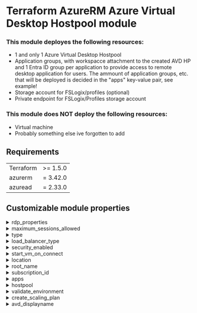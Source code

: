 # Terraform AzureRM Azure Virtual Desktop Hostpool module
### This module deployes the following resources:
- 1 and only 1 Azure Virtual Desktop Hostpool
- Application groups, with workspacce attachment to the created AVD HP and 1 Entra ID group per application to provide access to remote desktop application for users. The ammount of application groups, etc. that will be deployed is decided in the "apps" key-value pair, see example!
- Storage account for FSLogix/profiles (optional)
- Private endpoint for FSLogix/Profiles storage account

### This module does NOT deploy the following resources:
- Virtual machine
- Probably something else ive forgotten to add

## Requirements
| | |
|----------|----------|
|Terraform | >= 1.5.0 |
| azurerm  | = 3.42.0 |
| azuread  | = 2.33.0 |


## Customizable module properties 

<details>
<summary>rdp_properties</summary>
description = RDP hostpool properties, also has a "ignore lifecycle change" tag on it, as scaling plans would not update the code..<br/><br/>
default = audiocapturemode:i:1;audiomode:i:0;redirectprinters:i:1;drivestoredirect:s:c\\:;autoreconnection enabled:i:1;enablerdsaadauth:i:1;use multimon:i:1;dynamic resolution:i:1;networkautodetect:i:1<br/><br/>
</details>

<details>
<summary>maximum_sessions_allowed</summary>
type= number<br/><br/>
description = Maximum hostpool sessions allowed on session hosts in host pool<br/><br/>
default = 10<br/><br/>
</details> 

<details>
<summary>type</summary>
description = What hostpool type to use in the hostpool<br/><br/>
default = Pooled<br/><br/>
</details> 

<details>
<summary>load_balancer_type</summary>
description = Acceptable values are: BreadthFirst, DepthFirst or Persistent<br/><br/>
default = DepthFirst<br/><br/>
</details>

<details>
<summary>security_enabled</summary>
description = Whether the group is a security group for controlling access to in-app resources. At least one of security_enabled or mail_enabled must be specified. A group can be security enabled and mail enabled<br/><br/>
default = true<br/><br/>
</details> 

<details>
<summary>start_vm_on_connect</summary>
type= bool<br/><br/>
description = Start the VM on connect if no available sessions<br/><br/>
default = true<br/><br/>
</details> 

<details>
<summary>location</summary>
description = Where will the host pool be deployed<br/><br/>
default = West Europe<br/><br/>
</details> 

<details>
<summary>root_name</summary>
description = Should be a unique identifier, short name for a customer, project or something<br/><br/>
default = csn<br/><br/>
</details>

<details>
<summary>subscription_id</summary>
description = Subscription ID where virtual machine sessions hosts are located, this should be it's own subscription ID in production environments<br/><br/>
default = null<br/><br/>
</details> 

<details>
<summary>apps</summary>
type= map(string)<br/><br/>
description = Name of apps that will be deployed in a key value pair for each app<br/><br/>
default =<br/><br/>
key = value
</details> 

<details>
<summary>hostpool</summary>
description = Name of hostpool that will be deployed<br/><br/>
default = prod-01<br/><br/>
</details> 

<details>
<summary>validate_environment</summary>
type= bool<br/><br/>
description = Wether to validate environment or not<br/><br/>
default = false <br/><br/>
</details>

<details>
<summary>create_scaling_plan</summary>
type= bool<br/><br/>
description = true or false if you want to create scaling plan and attach to the host pool<br/><br/>
default = false <br/><br/>
</details>

<details>
<summary>avd_displayname</summary>
description = Display name of Azure Virtual Desktop Enterprise application in Entra ID<br/><br/>
default = Azure Virtual Desktop <br/><br/>
</details>
